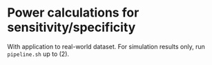 # Power calculations for sensitivity/specificity

With application to real-world dataset. For simulation results only, run `pipeline.sh` up to (2).